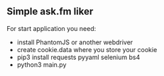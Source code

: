 ## Simple ask.fm liker
For start application you need:
* install PhantomJS or another webdriver
* create cookie.data where you store your cookie
* pip3 install requests pyyaml selenium bs4
* python3 main.py